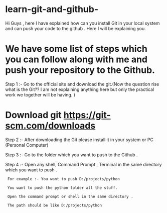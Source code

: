 # learn-git-and-github-
Hi Guys , here I have explained how can you install Git in your local system and can push your code to the github . Here I will be explaining you.


# We have some list of steps which you can follow along with me and push your repository to the Github.

Step 1 :- Go to the official site and download the git.(Now the question rise what is the Git?? I am not explaining anything here but only the practical work we together will be having. )

# Download git https://git-scm.com/downloads

Step 2 :- After downloading the Git please install it in your system or PC (Personal Computer)

Step 3 :- Go to the folder which you want to push to the Github . 

Step 4 :- Open any shell, Command Prompt , Terminal in the same directory which you want to push .

     For example :- You want to push D:/projects/python 
     
     You want to push the python folder all the stuff. 
     
     Open the command prompt or shell in the same directory . 
     
     The path should be like D:/projects/python 
     
